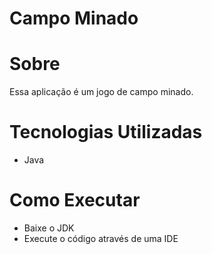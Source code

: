 # Campo Minado

# Sobre
Essa aplicação é um jogo de campo minado.

# Tecnologias Utilizadas
* Java

# Como Executar
* Baixe o JDK
* Execute o código através de uma IDE

